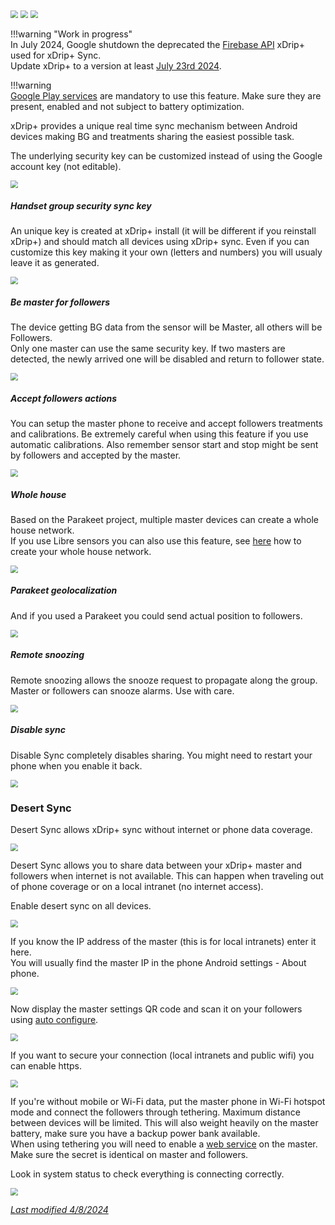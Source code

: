 <img src="../../images/hamburger_menu.png" style="zoom:75%;" />  
<img src="../../images/M-S.png" style="zoom:75%;" />  
<img src="../images/M-S-SY.png" style="zoom:75%;" />

!!!warning "Work in progress"  
    In July 2024, Google shutdown the deprecated the [Firebase API](https://firebase.google.com/docs/cloud-messaging/migrate-v1) xDrip+ used for xDrip+ Sync.  
    Update xDrip+ to a version at least [July 23rd 2024](https://github.com/NightscoutFoundation/xDrip/releases/tag/2024.07.23).

!!!warning  
    [Google Play services](https://play.google.com/store/apps/details?id=com.google.android.gms) are mandatory to use this feature. Make sure they are present, enabled and not subject to battery optimization.

xDrip+ provides a unique real time sync mechanism between Android devices making BG and treatments sharing the easiest possible task.

The underlying security key can be customized instead of using the Google account key (not editable).

<img src="../images/M-S-SY1.png" style="zoom:75%;" />

##### Handset group security sync key

An unique key is created at xDrip+ install (it will be different if you reinstall xDrip+) and should match all devices using xDrip+ sync. Even if you can customize this key making it your own (letters and numbers) you will usualy leave it as generated.

<img src="../images/M-S-SY2.png" style="zoom:75%;" />

##### Be master for followers

The device getting BG data from the sensor will be Master, all others will be Followers.  
Only one master can use the same security key. If two masters are detected, the newly arrived one will be disabled and return to follower state.

<img src="../images/M-S-SY3.png" style="zoom:75%;" />

##### Accept followers actions

You can setup the master phone to receive and accept followers treatments and calibrations. Be extremely careful when using this feature if you use automatic calibrations. Also remember sensor start and stop might be sent by followers and accepted by the master.

<img src="../images/M-S-SY4.png" style="zoom:75%;" />

##### Whole house

Based on the Parakeet project, multiple master devices can create a whole house network.  
If you use Libre sensors you can also use this feature, see [here](https://github.com/tzachi-dar/LibreAllHouse) how to create your whole house network.

<img src="../images/M-S-SY5.png" style="zoom:75%;" />

##### Parakeet geolocalization

And if you used a Parakeet you could send actual position to followers.

<img src="../images/M-S-SY6.png" style="zoom:75%;" />

##### Remote snoozing

Remote snoozing allows the snooze request to propagate along the group. Master or followers can snooze alarms. Use with care.

<img src="../images/M-S-SY7.png" style="zoom:75%;" />

##### Disable sync

Disable Sync completely disables sharing. You might need to restart your phone when you enable it back.

<img src="../images/M-S-SY9.png" style="zoom:75%;" />

### Desert Sync

Desert Sync allows xDrip+ sync without internet or phone data coverage.

<img src="../images/M-S-SY8.png" style="zoom:75%;" />

Desert Sync allows you to share data between your xDrip+ master and followers when internet is not available. This can happen when traveling out of phone coverage or on a local intranet (no internet access).

Enable desert sync on all devices.

<img src="../images/M-S-SY8a.png" style="zoom:75%;" />

If you know the IP address of the master (this is for local intranets) enter it here.  
You will usually find the master IP in the phone Android settings - About phone.

<img src="../images/M-S-SY8b.png" style="zoom:75%;" />

Now display the master settings QR code and scan it on your followers using [auto configure](/use/copysettings#auto-configure).

<img src="../images/M-S-SY8c.png" style="zoom:75%;" />

If you want to secure your connection (local intranets and public wifi) you can enable https.

<img src="../images/M-S-SY8d.png" style="zoom:75%;" />

If you're without mobile or Wi-Fi data, put the master phone in Wi-Fi hotspot mode and connect the followers through tethering. Maximum distance between devices will be limited. This will also weight heavily on the master battery, make sure you have a backup power bank available.  
When using tethering you will need to enable a [web service](/use/interapp#web-service) on the master. Make sure the secret is identical on master and followers.

Look in system status to check everything is connecting correctly.

<img src="../images/M-S-SY8d2.png" style="zoom:75%;" />

</br>

[*Last modified 4/8/2024*](https://github.com/NightscoutFoundation/xDrip/releases/tag/2024.08.02)